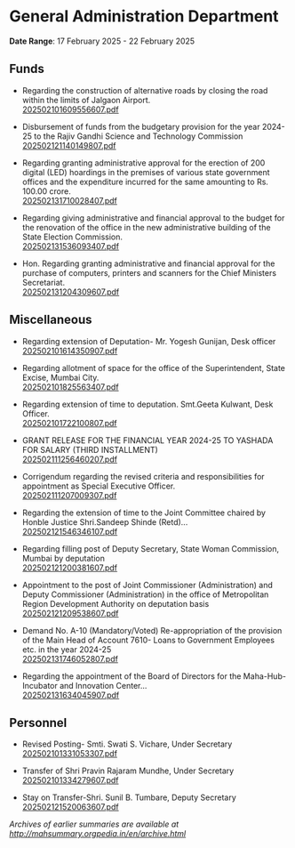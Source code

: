 # General Administration Department

**Date Range**: 17 February 2025 - 22 February 2025


## Funds
- Regarding the construction of alternative roads by closing the road within the limits of Jalgaon Airport.\
  [202502101609556607.pdf](https://gr.maharashtra.gov.in/Site/Upload/Government%20Resolutions/English/202502101609556607.pdf)

- Disbursement of funds from the budgetary provision for the year 2024-25 to the Rajiv Gandhi Science and Technology Commission\
  [202502121140149807.pdf](https://gr.maharashtra.gov.in/Site/Upload/Government%20Resolutions/English/202502121140149807.pdf)

- Regarding granting administrative approval for the erection of 200 digital (LED) hoardings in the premises of various state government offices and the expenditure incurred for the same amounting to Rs. 100.00 crore.\
  [202502131710028407.pdf](https://gr.maharashtra.gov.in/Site/Upload/Government%20Resolutions/English/202502131710028407.pdf)

- Regarding giving administrative and financial approval to the budget for the renovation of the office in the new administrative building of the State Election Commission.\
  [202502131536093407.pdf](https://gr.maharashtra.gov.in/Site/Upload/Government%20Resolutions/English/202502131536093407.pdf)

- Hon. Regarding granting administrative and financial approval for the purchase of computers, printers and scanners for the Chief Ministers Secretariat.\
  [202502131204309607.pdf](https://gr.maharashtra.gov.in/Site/Upload/Government%20Resolutions/English/202502131204309607.pdf)

## Miscellaneous
- Regarding extension of Deputation- Mr. Yogesh Gunijan, Desk officer\
  [202502101614350907.pdf](https://gr.maharashtra.gov.in/Site/Upload/Government%20Resolutions/English/202502101614350907.pdf)

- Regarding allotment of space for the office of the Superintendent, State Excise, Mumbai City.\
  [202502101825563407.pdf](https://gr.maharashtra.gov.in/Site/Upload/Government%20Resolutions/English/202502101825563407.pdf)

- Regarding extension of time to deputation. Smt.Geeta Kulwant, Desk Officer.\
  [202502101722100807.pdf](https://gr.maharashtra.gov.in/Site/Upload/Government%20Resolutions/English/202502101722100807.pdf)

- GRANT RELEASE FOR THE FINANCIAL YEAR 2024-25 TO YASHADA FOR SALARY (THIRD INSTALLMENT)\
  [202502111256460207.pdf](https://gr.maharashtra.gov.in/Site/Upload/Government%20Resolutions/English/202502111256460207.pdf)

- Corrigendum regarding the revised criteria and responsibilities for appointment as Special Executive Officer.\
  [202502111207009307.pdf](https://gr.maharashtra.gov.in/Site/Upload/Government%20Resolutions/English/202502111207009307.pdf)

- Regarding the extension of time to the Joint Committee chaired by Honble Justice Shri.Sandeep Shinde (Retd)...\
  [202502121546346107.pdf](https://gr.maharashtra.gov.in/Site/Upload/Government%20Resolutions/English/202502121546346107.pdf)

- Regarding filling post of Deputy Secretary, State Woman Commission, Mumbai by deputation\
  [202502121200381607.pdf](https://gr.maharashtra.gov.in/Site/Upload/Government%20Resolutions/English/202502121200381607.pdf)

- Appointment to the post of Joint Commissioner (Administration) and Deputy Commissioner (Administration) in the office of Metropolitan Region Development Authority on deputation basis\
  [202502121209538607.pdf](https://gr.maharashtra.gov.in/Site/Upload/Government%20Resolutions/English/202502121209538607.pdf)

- Demand No. A-10 (Mandatory/Voted) Re-appropriation of the provision of the Main Head of Account 7610- Loans to Government Employees etc. in the year 2024-25\
  [202502131746052807.pdf](https://gr.maharashtra.gov.in/Site/Upload/Government%20Resolutions/English/202502131746052807.pdf)

- Regarding the appointment of the Board of Directors for the Maha-Hub-Incubator and Innovation Center...\
  [202502131634045907.pdf](https://gr.maharashtra.gov.in/Site/Upload/Government%20Resolutions/English/202502131634045907.pdf)

## Personnel
- Revised Posting- Smti. Swati S. Vichare, Under Secretary\
  [202502101331053307.pdf](https://gr.maharashtra.gov.in/Site/Upload/Government%20Resolutions/English/202502101331053307.pdf)

- Transfer of Shri Pravin Rajaram Mundhe, Under Secretary\
  [202502101334279607.pdf](https://gr.maharashtra.gov.in/Site/Upload/Government%20Resolutions/English/202502101334279607.pdf)

- Stay on Transfer-Shri. Sunil B. Tumbare, Deputy Secretary\
  [202502121520063607.pdf](https://gr.maharashtra.gov.in/Site/Upload/Government%20Resolutions/English/202502121520063607.pdf)


*Archives of earlier summaries are available at http://mahsummary.orgpedia.in/en/archive.html*